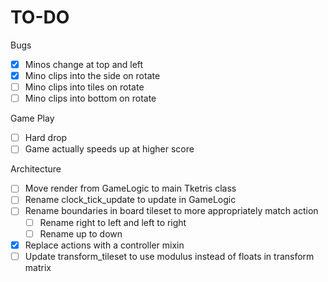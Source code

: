 # TO-DO

Bugs
- [x] Minos change at top and left
- [x] Mino clips into the side on rotate
- [ ] Mino clips into tiles on rotate
- [ ] Mino clips into bottom on rotate

Game Play
- [ ] Hard drop
- [ ] Game actually speeds up at higher score

Architecture
- [ ] Move render from GameLogic to main Tketris class
- [ ] Rename clock_tick_update to update in GameLogic
- [ ] Rename boundaries in board tileset to more appropriately match action
    - [ ] Rename right to left and left to right
    - [ ] Rename up to down
- [x] Replace actions with a controller mixin
- [ ] Update transform_tileset to use modulus instead of floats in transform matrix
